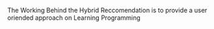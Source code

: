 The Working Behind the Hybrid Reccomendation is to provide a user oriended approach on Learning Programming 
